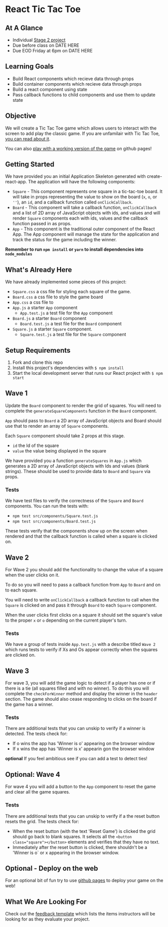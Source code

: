 # React Tic Tac Toe

## At A Glance

- Individual [Stage 2 project](https://github.com/Ada-Developers-Academy/pedagogy/blob/master/classroom/rule-of-three.md#stage-2)
- Due before class on DATE HERE
- Due EOD Friday at 6pm on DATE HERE

## Learning Goals

- Build React components which recieve data through props
- Build container components which recieve data through props
- Build a react component using state
- Pass callback functions to child components and use them to update state

## Objective

We will create a Tic Tac Toe game which allows users to interact with the screen to add play the classic game.  If you are unfamilair with Tic Tac Toe, [you can read about it](https://www.thesprucecrafts.com/tic-tac-toe-game-rules-412170).

You can also [play with a working version of the game](https://adagold.github.io/react-tic-tac-toe/) on github pages!

## Getting Started

We have provided you an initial Application Skeleton generated with create-react-app. The application will have the following components:

- `Square` - This component represents one square in a tic-tac-toe board.  It will take in props representing the value to show on the board (`x`, `o`, or `''`), an `id`, and a callback function called `onClickCallback`.
- `Board` - This component will take a callback function, `onClickCallback` and a list of 2D array of JavaScript objects with ids, and values and will render `Square` components each with ids, values and the callback function passed in as props.
- `App` - This component is the traditional outer component of the React App. The App component will manage the state for the application and track the status for the game including the winner.

**Remember to run `npm install` or `yarn` to install dependencies into `node_modules`**

## What's Already Here

We have already implemented some pieces of this project:

- `Square.css` a css file for styling each square of the game.
- `Board.css` a css file to style the game board
- `App.css` a css file to 
- `App.js` a starter `App` component
  - `App.test.js` a test file for the `App` component
- `Board.js` a starter `Board` component
  - `Board.test.js` a test file for the `Board` component
- `Square.js` a starter `Square` component.
  - `Square.test.js` a test file for the `Square` component

## Setup Requirements

1. Fork and clone this repo
1. Install this project's dependencies with `$ npm install`
1. Start the local development server that runs our React project with `$ npm start`

## Wave 1

Update the `Board` component to render the grid of squares.  You will need to complete the  `generateSquareComponents` function in the `Board` component.

`App` should pass to `Board` a 2D array of JavaScript objects and Board should use that to render an array of `Square` components.

Each `Square` component should take 2 props at this stage.

- `id` the Id of the square
- `value` the value being displayed in the square

We have provided you a function `generateSquares` in `App.js` which generates a 2D array of JavaScript objects with Ids and values (blank strings).  These should be used to provide data to `Board` and `Square` via props.

### Tests

We have test files to verify the correctness of the `Square` and `Board` components.  You can run the tests with:
  - `npm test src/components/Square.test.js`
  - `npm test src/components/Board.test.js`

These tests verify that the components show up on the screen when rendered and that the callback function is called when a square is clicked on.
## Wave 2

For Wave 2 you should add the functionality to change the value of a square when the user clicks on it.

To do so you will need to pass a callback function from `App` to `Board` and on to each square.  

You will need to write `onClickCallback` a callback function to call when the `Square` is clicked on and pass it through `Board` to each `Square` component.

When the user clicks first clicks on a square it should set the square's value to the proper `x` or `o` depending on the current player's turn.

### Tests

We have a group of tests inside `App.test.js` with a describe titled `Wave 2` which runs tests to verify if Xs and Os appear correctly when the squares are clicked on.

## Wave 3

For wave 3, you will add the game logic to detect if a player has one or if there is a tie (all squares filled and with no winner).  To do this you will complete the `checkForWinner` method and display the winner in the `header` section.  The game should also cease responding to clicks on the board if the game has a winner.

### Tests

There are additional tests that you can unskip to verify if a winner is detected.  The tests check for:

- If o wins the app has 'Winner is o' appearing on the browser window
- If x wins the app has 'Winner is x' appearin gon the browser window

**optional** If you feel ambitious see if you can add a test to detect ties!

## Optional:  Wave 4

For wave 4 you will add a button to the `App` component to reset the game and clear all the game squares.  

### Tests

There are additional tests that you can unskip to verify if a the reset button resets the grid.  The tests check for:

- When the reset button (with the text 'Reset Game') is clicked the grid should go back to blank squares.  It selects all the `<button class="square"></button>` elements and verifies that they have no text.
- Immediately after the reset button is clicked, there shouldn't be a 'Winner is o` or x appearing in the browser window.

## Optional - Deploy on the web

For an optional bit of fun try to use [github pages](https://github.com/gitname/react-gh-pages) to deploy your game on the web!

## What We Are Looking For

Check out the [feedback template](feedback.md) which lists the items instructors will be looking for as they evaluate your project.

